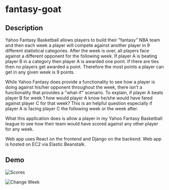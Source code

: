 # fantasy-goat

## Description

Yahoo Fantasy Basketball allows players to build their "fantasy" NBA team and then each week a player will compete against another player in 9 different statistical categories. After the week is over, all players face against a different opponent for the following week. If player A is beating player B in a category then player A is awarded one point. If there are ties then no players get awarded a point. Therefore the most points a player can get in any given week is 9 points. 

While Yahoo Fantasy does provide a functionality to see how a player is doing against his/her opponent throughout the week, there isn't a functionality that provides a "what-if" scenario. To explain, if player A beats player B for week 1 how would player A know he/she would have fared against player C for that week? This is an helpful question especially if player A is facing player C the following week or the week after. 

What this application does is allow a player in my Yahoo Fantasy Basketball league to see how their team would have scored against any other player for any week. 

Web app uses React on the frontend and Django on the backend. Web app is hosted on EC2 via Elastic Beanstalk.


## Demo

![Scores](https://github.com/RodellRodriguez/fantasy-goat/blob/master/examples/scores.gif)

![Change Week](https://github.com/RodellRodriguez/fantasy-goat/blob/master/examples/change_weeks.gif)

